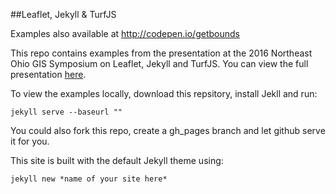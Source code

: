 ##Leaflet, Jekyll & TurfJS

Examples also available at http://codepen.io/getbounds

This repo contains examples from the presentation at the 2016 Northeast Ohio GIS Symposium on Leaflet, Jekyll and TurfJS. You can view the full presentation [here](https://getbounds.com/slides/neohio-gis-2016-leaflet-jekyll-turfjs/).

To view the examples locally, download this repsitory, install Jekll and run:

```
jekyll serve --baseurl ""
```

You could also fork this repo, create a gh_pages branch and let github serve it for you.

This site is built with the default Jekyll theme using:

```
jekyll new *name of your site here*
```
